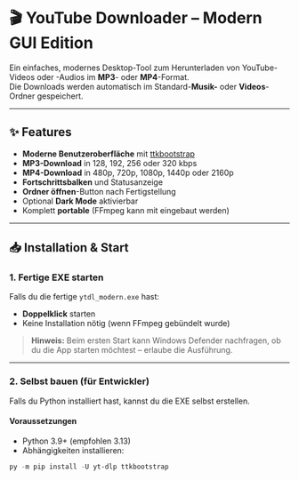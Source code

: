 # 🎬 YouTube Downloader – Modern GUI Edition

Ein einfaches, modernes Desktop-Tool zum Herunterladen von YouTube-Videos oder -Audios im **MP3**- oder **MP4**-Format.  
Die Downloads werden automatisch im Standard-**Musik-** oder **Videos**-Ordner gespeichert.

---

## ✨ Features
- **Moderne Benutzeroberfläche** mit [ttkbootstrap](https://ttkbootstrap.readthedocs.io/en/latest/)
- **MP3-Download** in 128, 192, 256 oder 320 kbps
- **MP4-Download** in 480p, 720p, 1080p, 1440p oder 2160p
- **Fortschrittsbalken** und Statusanzeige
- **Ordner öffnen**-Button nach Fertigstellung
- Optional **Dark Mode** aktivierbar
- Komplett **portable** (FFmpeg kann mit eingebaut werden)

---

## 📥 Installation & Start

### 1. Fertige EXE starten
Falls du die fertige `ytdl_modern.exe` hast:
- **Doppelklick** starten
- Keine Installation nötig (wenn FFmpeg gebündelt wurde)

> **Hinweis:** Beim ersten Start kann Windows Defender nachfragen, ob du die App starten möchtest – erlaube die Ausführung.

---

### 2. Selbst bauen (für Entwickler)
Falls du Python installiert hast, kannst du die EXE selbst erstellen.

#### Voraussetzungen
- Python 3.9+ (empfohlen 3.13)
- Abhängigkeiten installieren:
```powershell
py -m pip install -U yt-dlp ttkbootstrap
